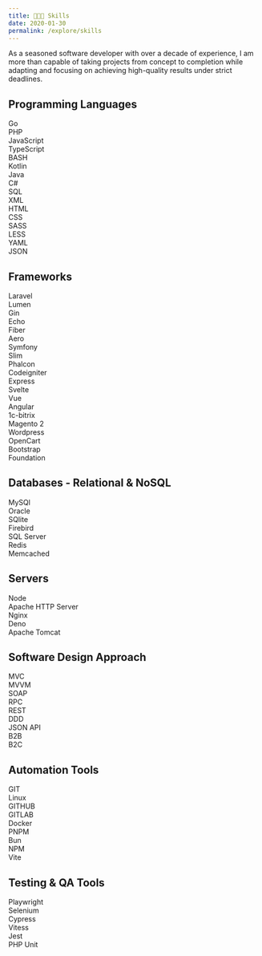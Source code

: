 ```yaml
---
title: 👨🏻‍💻 Skills
date: 2020-01-30
permalink: /explore/skills
---
```


As a seasoned software developer with over a decade of experience, I am more than capable of taking projects from concept to completion while adapting and focusing on achieving high-quality results under strict deadlines.

## Programming Languages

<div class="chips__choice">
	<div class="chip">Go</div>
	<div class="chip">PHP</div>
	<div class="chip">JavaScript</div>
	<div class="chip">TypeScript</div>
	<div class="chip">BASH</div>
	<div class="chip">Kotlin</div>
	<div class="chip">Java</div>
	<div class="chip">C#</div>
	<div class="chip">SQL</div>
	<div class="chip">XML</div>
	<div class="chip">HTML</div>
	<div class="chip">CSS</div>
	<div class="chip">SASS</div>
	<div class="chip">LESS</div>
	<div class="chip">YAML</div>
	<div class="chip">JSON</div>
</div>

## Frameworks

<div class="chips__choice">
	<div class="chip">Laravel</div>
	<div class="chip">Lumen</div>
	<div class="chip">Gin</div>
	<div class="chip">Echo</div>
	<div class="chip">Fiber</div>
	<div class="chip">Aero</div>
	<div class="chip">Symfony</div>
	<div class="chip">Slim</div>
	<div class="chip">Phalcon</div>
	<div class="chip">Codeigniter</div>
	<div class="chip">Express</div>
	<div class="chip">Svelte</div>
	<div class="chip">Vue</div>
	<div class="chip">Angular</div>
	<div class="chip">1c-bitrix</div>
	<div class="chip">Magento 2</div>
	<div class="chip">Wordpress</div>
	<div class="chip">OpenCart</div>
	<div class="chip">Bootstrap</div>
	<div class="chip">Foundation</div>
</div>

## Databases - Relational & NoSQL

<div class="chips__choice">
	<div class="chip">MySQl</div>
	<div class="chip">Oracle</div>
	<div class="chip">SQlite</div>
	<div class="chip">Firebird</div>
	<div class="chip">SQL Server</div>
	<div class="chip">Redis</div>
	<div class="chip">Memcached</div>
</div>

## Servers

<div class="chips__choice">
	<div class="chip">Node</div>
	<div class="chip">Apache HTTP Server</div>
	<div class="chip">Nginx</div>
	<div class="chip">Deno</div>
	<div class="chip">Apache Tomcat</div>
</div>

## Software Design Approach

<div class="chips__choice">
	<div class="chip">MVC</div>
	<div class="chip">MVVM</div>
	<div class="chip">SOAP</div>
	<div class="chip">RPC</div>
	<div class="chip">REST</div>
	<div class="chip">DDD</div>
	<div class="chip">JSON API</div>
	<div class="chip">B2B</div>
	<div class="chip">B2C</div>
</div>

## Automation Tools

<div class="chips__choice">
	<div class="chip">GIT</div>
	<div class="chip">Linux</div>
	<div class="chip">GITHUB</div>
	<div class="chip">GITLAB</div>
	<div class="chip">Docker</div>
	<div class="chip">PNPM</div>
	<div class="chip">Bun</div>
	<div class="chip">NPM</div>
	<div class="chip">Vite</div>
</div>

## Testing & QA Tools

<div class="chips__choice">
	<div class="chip">Playwright</div>
	<div class="chip">Selenium</div>
	<div class="chip">Cypress</div>
	<div class="chip">Vitess</div>
	<div class="chip">Jest</div>
	<div class="chip">PHP Unit</div>
</div>
